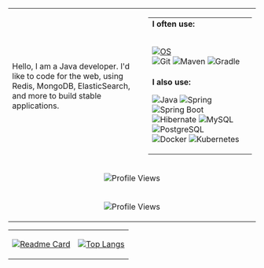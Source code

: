 <table width="100%"  style="margin-left: auto; margin-right: auto;">
    <tr>
        <td width="55%">
      Hello, I am a Java developer. I'd like to code for the web, using Redis, MongoDB, ElasticSearch, and more to build stable applications.<br>
    	</td>
        <td width="45%">
            <table>
                <tr>
                    <td><strong>I often use:<br></strong>
 <br>

[![OS](https://img.shields.io/badge/OS-Windows-informational?style=flat-square&logo=windows&logoColor=white)](https://en.wikipedia.org/wiki/Windows)<br>
![Git](https://img.shields.io/badge/-Git-%23F05032?style=flat-square&logo=git&logoColor=%23ffffff)
![Maven](https://img.shields.io/badge/-Maven-C71A36?style=flat-square&logo=apache-maven&logoColor=white)
![Gradle](https://img.shields.io/badge/-Gradle-02303A?style=flat-square&logo=gradle&logoColor=white)
</td>
</tr>
<tr>
<td><strong>I also use:<br></strong>

![Java](https://img.shields.io/badge/-Java-007396?style=flat-square&logo=java&logoColor=ffffff)
![Spring](https://img.shields.io/badge/-Spring-6DB33F?style=flat-square&logo=spring&logoColor=white)
![Spring Boot](https://img.shields.io/badge/-Spring_Boot-6DB33F?style=flat-square&logo=spring-boot&logoColor=white) <br>
![Hibernate](https://img.shields.io/badge/-Hibernate-59666C?style=flat-square&logo=hibernate&logoColor=white)
![MySQL](https://img.shields.io/badge/-MySQL-4479A1?style=flat-square&logo=mysql&logoColor=white)
![PostgreSQL](https://img.shields.io/badge/-PostgreSQL-336791?style=flat-square&logo=postgresql&logoColor=white) <br>
![Docker](https://img.shields.io/badge/-Docker-2496ED?style=flat-square&logo=docker&logoColor=white)
![Kubernetes](https://img.shields.io/badge/-Kubernetes-326CE5?style=flat-square&logo=kubernetes&logoColor=white)
</td>
</tr>
</table>
</td>
</tr>
<tr>
<td colspan="2" align="center" border="0">

![Profile Views](https://count.getloli.com/get/@Asthenia0412?theme=rule34)
</td>
    </tr>
    <tr>
    <td colspan="2" align="center" border="0">

![Profile Views](https://komarev.com/ghpvc/?username=Asthenia0412)

</td>
</tr>

</table>
<table>
    <tr>
        <td>

[![Readme Card](https://github-readme-stats.vercel.app/api?username=Asthenia0412&show_icons=true&title_color=blue&icon_color=ac4ef7f&text_color=blue&bg_color=0,fbefc4,fba9ae)](https://github.com/anuraghazra/github-readme-stats) 
        </td>
        <td>

[![Top Langs](https://github-readme-stats.vercel.app/api/top-langs/?username=Asthenia0412&layout=compact&exclude_repo=LyFive.github.io&title_color=blue&icon_color=bb2acf&text_color=blue&bg_color=0,fbefc4,fba9ae)](https://github.com/anuraghazra/github-readme-stats)
        </td>
    </tr>
</table>
